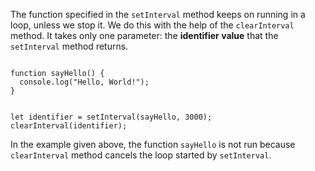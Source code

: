 The function specified in the
`setInterval` method keeps on
running in a loop, unless we
stop it. We do this
with the help of the `clearInterval`
method. It takes only one parameter:
the **identifier value** that the `setInterval`
method returns.

<Editor lang="javascript">
<code>
function sayHello() {
  console.log("Hello, World!");
}

let identifier = setInterval(sayHello, 3000);
clearInterval(identifier);
</code>
</Editor>

In the example given above,
the function `sayHello` is
not run because `clearInterval`
method cancels the loop started
by `setInterval`.